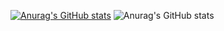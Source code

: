 [![Anurag's GitHub stats](https://github-readme-stats.vercel.app/api?username=stephan-rz)](https://github.com/anuraghazra/github-readme-stats)
![Anurag's GitHub stats](https://github-readme-stats.vercel.app/api?username=stephan-rz&count_private=true)

<!--
**stephan-rz/stephan-rz** is a ✨ _special_ ✨ repository because its `README.md` (this file) appears on your GitHub profile.

Here are some ideas to get you started:

- 🔭 I’m currently working on ...
- 🌱 I’m currently learning ...
- 👯 I’m looking to collaborate on ...
- 🤔 I’m looking for help with ...
- 💬 Ask me about ...
- 📫 How to reach me: ...
- 😄 Pronouns: ...
- ⚡ Fun fact: ...
-->
